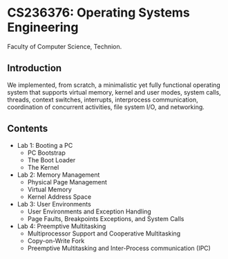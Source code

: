 # CS236376: Operating Systems Engineering

Faculty of Computer Science, Technion.

## Introduction
We implemented, from scratch, a minimalistic yet fully functional operating system that supports virtual memory, kernel and user modes, system calls, threads, context switches, interrupts, interprocess communication, coordination of concurrent activities, file system I/O, and networking.

## Contents
- Lab 1: Booting a PC
    - PC Bootstrap
    - The Boot Loader
    - The Kernel
- Lab 2: Memory Management
    - Physical Page Management
    - Virtual Memory
    - Kernel Address Space
- Lab 3: User Environments
    - User Environments and Exception Handling
    - Page Faults, Breakpoints Exceptions, and System Calls
- Lab 4: Preemptive Multitasking
    - Multiprocessor Support and Cooperative Multitasking
    - Copy-on-Write Fork
    - Preemptive Multitasking and Inter-Process communication (IPC)
